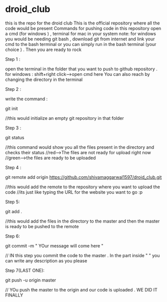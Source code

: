 # droid_club
this is the repo for the droid club
This is the official repository where all the code would be present
Commands for pushing code in this repository
open a cmd (for windows ) , terminal for mac in your system
note: for windows you would be needing git bash , download git from internet and link your cmd to the bash terminal or you 
can simply run in the bash terminal (your choice ) . Then you are ready to rock

Step 1 :

open the terminal in the folder that you want to push to github repository .
for windows : shift+right click-->open cmd here
You can also reach by changing the directory in the terminal

Step 2 :

write the command :

git init

//this would initialize an empty git repository in that folder

Step 3 :

git status 

//this command would show you all the files present in the directory and checks their status
//red-->The files are not ready for upload right now
//green-->the files are ready to be uploaded

Step 4 :

git remote add origin https://github.com/shivamaggarwal1597/droid_club.git

//this would add the remote to the repository where you want to upload the code
//its just like typing the URL for the website you want to go :p

Step 5:

git add .

//this would add the files in the directory to the master and then the master is ready to be pushed to the remote
  
  Step 6:
  
  git commit -m " YOur message will come here "
  
  // IN this step you commit the code to the master . In the part inside " " you can write any description as you please
  
  Step 7(LAST ONE):
  
  git push -u origin master 

// YOu push the master to the origin and our code is uploaded . WE DID IT FINALLY

 

